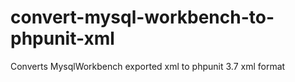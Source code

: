 # convert-mysql-workbench-to-phpunit-xml
Converts MysqlWorkbench exported xml to phpunit 3.7 xml format
